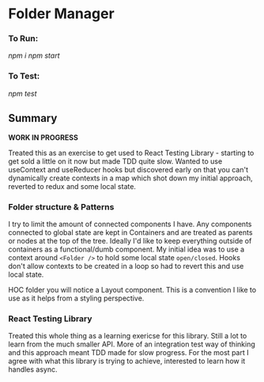 # Folder Manager

### To Run:

*npm i*
*npm start*

### To Test:

*npm test*

## Summary

**WORK IN PROGRESS**

Treated this as an exercise to get used to React Testing Library - starting to get sold a little on it now but made TDD quite slow.
Wanted to use useContext and useReducer hooks but discovered early on that you can't dynamically create contexts in a map which shot down my initial approach, reverted to redux and some local state.

### Folder structure & Patterns

I try to limit the amount of connected components I have. Any components connected to global state are kept in Containers and are treated as parents or nodes at the top of the tree.
Ideally I'd like to keep everything outside of containers as a functional/dumb component. My initial idea was to use a context around `<Folder />` to hold some local state `open/closed`. Hooks don't allow contexts to be created in a loop so had to revert this and use local state.

HOC folder you will notice a Layout component. This is a convention I like to use as it helps from a styling perspective.

### React Testing Library

Treated this whole thing as a learning exericse for this library. Still a lot to learn from the much smaller API. More of an integration test way of thinking and this approach meant TDD made for slow progress. For the most part I agree with what this library is trying to achieve, interested to learn how it handles async. 